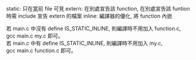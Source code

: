 static: 只在當前 file 可見
extern: 在別處宣告該 function, 在別處宣告該 funtion 時需 include 宣告 extern 的檔案
inline: 編譯器的優化, 將 function 內嵌

若 main.c 中沒有 define IS_STATIC_INLINE, 則編譯時不用加入 function.c,  
gcc main.c my.c 即可。  
若 main.c 中有 define IS_STATIC_INLINE, 則編譯時不用加入 my.c,  
gcc main.c function.c 即可。  
